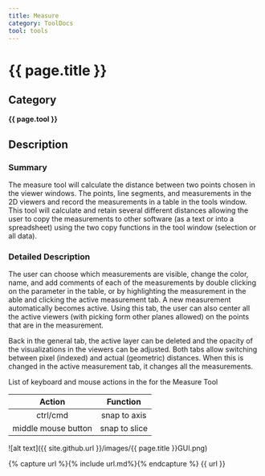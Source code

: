 ```yaml
---
title: Measure
category: ToolDocs 
tool: tools
---
```


# {{ page.title }} 

## Category

**{{ page.tool }}**

## Description

### Summary

The measure tool will calculate the distance between two points chosen in the viewer windows. The points, line segments, and measurements in the 2D viewers and record the measurements in a table in the tools window. This tool will calculate and retain several different distances allowing the user to copy the measurements to other software (as a text or into a spreadsheet) using the two copy functions in the tool window (selection or all data).

### Detailed Description

The user can choose which measurements are visible, change the color, name, and add comments of each of the measurements by double clicking on the parameter in the table, or by highlighting the measurement in the able and clicking the active measurement tab. A new measurement automatically becomes active. Using this tab, the user can also center all the active viewers (with picking form other planes allowed) on the points that are in the
measurement.

Back in the general tab, the active layer can be deleted and the opacity of the visualizations in the viewers can be adjusted. Both tabs allow switching between pixel (indexed) and actual (geometric) distances. When this is changed in the active measurement tab, it changes all the measurements.

List of keyboard and mouse actions in the for the Measure Tool

| Action              | Function      |
| :-----------------: | :-----------: |
| ctrl/cmd            | snap to axis  |
| middle mouse button | snap to slice |

![alt text]({{ site.github.url }}/images/{{ page.title }}GUI.png)

{% capture url %}{% include url.md%}{% endcapture %}
{{ url }}
